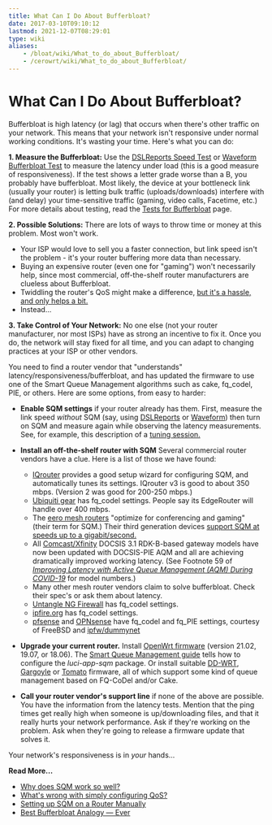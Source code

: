 ```yaml
---
title: What Can I Do About Bufferbloat?
date: 2017-03-10T09:10:12
lastmod: 2021-12-07T08:29:01
type: wiki
aliases:
    - /bloat/wiki/What_to_do_about_Bufferbloat/
    - /cerowrt/wiki/What_to_do_about_Bufferbloat/
---
```

# What Can I Do About Bufferbloat?

Bufferbloat is high latency (or lag) that occurs when there's other
traffic on your network.
This means that your network isn't responsive under normal working conditions.
It's wasting your time.
Here's what you can do:

**1. Measure the Bufferbloat:**
Use the [DSLReports Speed Test](http://dslreports.com/speedtest) or
[Waveform Bufferbloat Test](https://www.waveform.com/tools/bufferbloat)
to measure the latency under load (this is a good measure of responsiveness).
If the test shows a letter grade worse than a B, you probably have bufferbloat.
Most likely, the device at your bottleneck link
(usually your router) is letting bulk traffic (uploads/downloads) interfere with
(and delay) your time-sensitive traffic (gaming, video calls, Facetime, etc.)
For more details about testing,
read the [Tests for Bufferbloat](./Tests_for_Bufferbloat.md) page.

**2. Possible Solutions:** There are lots of ways to throw time or money at this problem.
Most won't work.

* Your ISP would love to sell you a faster connection, but link speed isn't the problem -
it's your router buffering more data than necessary.
* Buying an expensive router (even one for "gaming") won't necessarily help,
since most commercial, off-the-shelf router manufacturers are clueless about Bufferbloat.
* Twiddling the router's QoS might make a difference,
[but it's a hassle, and only helps a bit.](More_about_Bufferbloat#what-s-wrong-with-simply-configuring-qos)
* Instead...

**3. Take Control of Your Network:**
No one else (not your router manufacturer,
nor most ISPs) have as strong an incentive to fix it.
Once you do, the network will stay fixed for all time, 
and you can adapt to changing practices at your ISP or other vendors.

You need to find a router vendor that "understands"
latency/responsiveness/bufferbloat,
and has updated the firmware to use one of the
Smart Queue Management algorithms such as
cake, fq_codel, PIE, or others. 
Here are some options, from easy to harder:

- **Enable SQM settings** if your router already has them.
First, measure the link speed _without_ SQM 
(say, using [DSLReports](http://dslreports.com/speedtest) or
[Waveform](https://www.waveform.com/tools/bufferbloat))
then turn on SQM and measure again while observing the latency measurements. 
See, for example, this description of a [tuning session.](Getting_SQM_Running_Right)

- **Install an off-the-shelf router with SQM** Several commercial router vendors have a clue. 
    Here is a list of those we have found:
    * [IQrouter](http://evenroute.com) provides a good setup wizard for
    configuring SQM, and automatically tunes its settings. 
    IQrouter v3 is good to about 350 mbps. (Version 2 was good for 200-250 mbps.)
    * [Ubiquiti gear](https://help.ubnt.com/hc/en-us/articles/220716608-EdgeRouter-Advanced-queue-CLI-examples) has fq_codel settings. 
    People say its EdgeRouter will handle over 400 mbps.
    * The [eero mesh routers](https://support.eero.com/hc/en-us/articles/360000709886-What-is-eero-Labs-)
"optimize for conferencing and gaming" (their term for SQM.)
Their third generation devices
[support SQM at speeds up to a gigabit/second.](https://www.reddit.com/r/eero/comments/qxbkcl/66_is_out/hl9nw1m/)
    * All [Comcast/Xfinity](https://comcast.net)
DOCSIS 3.1 RDK-B-based gateway models have now been updated
with DOCSIS-PIE AQM and all are achieving dramatically
improved working latency.
(See Footnote 59 of
[_Improving Latency with Active Queue Management (AQM) During COVID-19_](https://arxiv.org/ftp/arxiv/papers/2107/2107.13968.pdf)
for model numbers.)
    * Many other mesh router vendors claim to solve bufferbloat.
    Check their spec's or ask them about latency.
    * [Untangle NG Firewall](https://wiki.untangle.com/index.php/Bufferbloat) has fq_codel settings.
    * [ipfire.org](https://wiki.ipfire.org/configuration/services/qos) has fq_codel settings.
    * [pfsense](https://www.pfsense.org/) and [OPNsense](https://opnsense.org/)
have fq\_codel and fq\_PIE settings, courtesy of FreeBSD and
[ipfw/dummynet](https://www.freebsd.org/cgi/man.cgi?query=ipfw&sektion=8&apropos=0&manpath=FreeBSD+13.0-RELEASE+and+Ports)
    

-  **Upgrade your current router.**
Install [OpenWrt firmware](https://OpenWrt.org) (version 21.02, 19.07, or 18.06).
The [Smart Queue Management guide](https://openwrt.org/docs/guide-user/network/traffic-shaping/sqm)
tells how to configure the *luci-app-sqm* package.
Or install suitable [DD-WRT](https://www.dd-wrt.com),
[Gargoyle](https://www.gargoyle-router.com) or
[Tomato](https://freshtomato.org) firmware, all of which support some kind
of queue management based on FQ-CoDel and/or Cake.

-  **Call your router vendor's support line**
if none of the above are possible.
You have the information from the latency tests.
Mention that the ping times get really high when someone is up/downloading
files, and that it really hurts your network performance.
Ask if they're working on the problem.
Ask when they're going to release a firmware update that solves it.

Your network's responsiveness is in _your_ hands...

**Read More...**

* [Why does SQM work so well?](More_about_Bufferbloat#why-does-sqm-work-so-well)
* [What's wrong with simply configuring QoS?](More_about_Bufferbloat#what-s-wrong-with-simply-configuring-qos)
* [Setting up SQM on a Router Manually](More_about_Bufferbloat#setting-up-a-router-manually)
* [Best Bufferbloat Analogy &mdash; Ever](https://randomneuronsfiring.com/best-bufferbloat-analogy-ever/)
